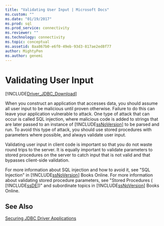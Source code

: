 ```yaml
---
title: "Validating User Input | Microsoft Docs"
ms.custom: ""
ms.date: "01/19/2017"
ms.prod: sql
ms.prod_service: connectivity
ms.reviewer: ""
ms.technology: connectivity
ms.topic: conceptual
ms.assetid: 8aa867b0-e6f0-49eb-93d3-817ae2ed8f77
author: MightyPen
ms.author: genemi
---
```


# Validating User Input

[!INCLUDE[Driver_JDBC_Download](../../includes/driver_jdbc_download.md)]

When you construct an application that accesses data, you should assume all user input to be malicious until proven otherwise. Failure to do this can leave your application vulnerable to attack. One type of attack that can occur is called SQL injection, where malicious code is added to strings that are later passed to an instance of [!INCLUDE[ssNoVersion](../../includes/ssnoversion-md.md)] to be parsed and run. To avoid this type of attack, you should use stored procedures with parameters where possible, and always validate user input.

Validating user input in client code is important so that you do not waste round trips to the server. It is equally important to validate parameters to stored procedures on the server to catch input that is not valid and that bypasses client-side validation.

For more information about SQL injection and how to avoid it, see "SQL Injection" in [!INCLUDE[ssNoVersion](../../includes/ssnoversion-md.md)] Books Online. For more information about validating stored procedure parameters, see "Stored Procedures ( [!INCLUDE[ssDE](../../includes/ssde_md.md)])" and subordinate topics in [!INCLUDE[ssNoVersion](../../includes/ssnoversion-md.md)] Books Online.

## See Also

[Securing JDBC Driver Applications](../../connect/jdbc/securing-jdbc-driver-applications.md)
